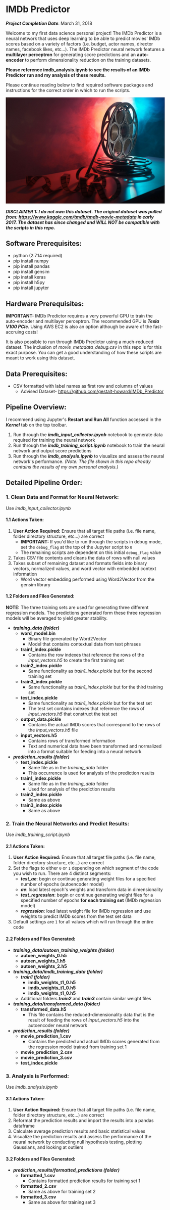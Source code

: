 # IMDb Predictor

***Project Completion Date***: March 31, 2018

Welcome to my first data science personal project! The IMDb Predictor is a neural network that uses deep learning to be able to predict movies' IMDb scores based on a variety of factors (i.e. budget, actor names, director names, facebook likes, etc...). The IMDb Predictor neural network features a **multilayer perceptron** for generating score predictions and an **auto-encoder** to perform dimensionality reduction on the training datasets.

**Please reference imdb_analysis.ipynb to see the results of an IMDb Predictor run and my analysis of these results.**

Please continue reading below to find required software packages and instructions for the correct order in which to run the scripts.

![Image of movie reel](https://github.com/gestalt-howard/IMDb_Predictor/blob/master/images/Movie-Tavern-Blog-Hero-Image.jpg)

***DISCLAIMER 1: I do not own this dataset. The original dataset was pulled from: https://www.kaggle.com/tmdb/tmdb-movie-metadata in early 2017. The dataset has since changed and WILL NOT be compatible with the scripts in this repo.***

## Software Prerequisites:
* python (2.7.14 required)
* pip install numpy
* pip install pandas
* pip install gensim
* pip install keras
* pip install h5py
* pip install jupyter

## Hardware Prerequisites:
**IMPORTANT:** IMDb Predictor requires a very powerful GPU to train the auto-encoder and multilayer perceptron. The recommended GPU is ***Tesla V100 PCIe***. Using AWS EC2 is also an option although be aware of the fast-accruing costs!

It is also possible to run through IMDb Predictor using a much-reduced dataset. The inclusion of *movie_metadata_debug.csv* in this repo is for this exact purpose. You can get a good understanding of how these scripts are meant to work using this dataset.

## Data Prerequisites:
* CSV formatted with label names as first row and columns of values
	* Advised Dataset- https://github.com/gestalt-howard/IMDb_Predictor

## Pipeline Overview:
I recommend using Jupyter's **Restart and Run All** function accessed in the ***Kernel*** tab on the top toolbar.
1. Run through the ***imdb_input_collector.ipynb*** notebook to generate data required for training the neural network
2. Run through the ***imdb_training_script.ipynb*** notebook to train the neural network and output score predictions
3. Run through the ***imdb_analysis.ipynb*** to visualize and assess the neural network's performance. *(Note: The file shown in this repo already contains the results of my own personal analysis.)*

## Detailed Pipeline Order:
### 1. Clean Data and Format for Neural Network:
Use *imdb_input_collector.ipynb*

#### 1.1 Actions Taken:
1. **User Action Required:** Ensure that all target file paths (i.e. file name, folder directory structure, etc...) are correct
	* **IMPORTANT:** If you'd like to run through the scripts in debug mode, set the `debug_flag` at the top of the Jupyter script to `0`
	* The remaining scripts are dependent on this initial `debug_flag` value
2. Takes CSV file contents and cleans the data of rows with null values
3. Takes subset of remaining dataset and formats fields into binary vectors, normalized values, and word vector with embedded context information
	* Word vector embedding performed using Word2Vector from the gensim library

#### 1.2 Folders and Files Generated:
**NOTE:** The three training sets are used for generating three different regression models. The predictions generated form these three regression models will be averaged to yield greater stability.
* ***training_data (folder)***
	* **word_model.bin**
		* Binary file generated by Word2Vector
		* Model that contains contextual data from text phrases
	* **train1_index.pickle**
		* Contains the row indexes that reference the rows of the *input_vectors.h5* to create the first training set
	* **train2_index.pickle**
		* Same functionality as *train1_index.pickle* but for the second training set
	* **train3_index.pickle**
		* Same functionality as *train1_index.pickle* but for the third training set
	* **test_index.pickle**
		* Same functionality as *train1_index.pickle* but for the test set
		* The test set contains indexes that reference the rows of *input_vectors.h5* that construct the test set
	* **output_data.pickle**
		* Contains the actual IMDb scores that correspond to the rows of the *input_vectors.h5* file
	* **input_vectors.h5**
		* Contains rows of transformed information
		* Text and numerical data have been transformed and normalized into a format suitable for feeding into a neural network
* ***prediction_results (folder)***
	* **test_index.pickle**
		* Same file as in the *training_data* folder
		* This occurrence is used for analysis of the prediction results
	* **train1_index.pickle**
		* Same file as in the *training_data* folder
		* Used for analysis of the prediction results
	* **train2_index.pickle**
		* Same as above
	* **train3_index.pickle**
		* Same as above

### 2. Train the Neural Networks and Predict Results:
Use *imdb_training_script.ipynb*

#### 2.1 Actions Taken:
1. **User Action Required:** Ensure that all target file paths (i.e. file name, folder directory structure, etc...) are correct
2. Set the flags to either `0` or `1` depending on which segment of the code you wish to run. There are 4 distinct segments:
	* ***test_ae***: begin or continue generating weight files for a specified number of epochs (autoencoder model)
	* ***ae***: load latest epoch's weights and transform data in dimensionality
	* ***test_regression***: begin or continue generating weight files for a specified number of epochs **for each training set** (IMDb regression model)
	* ***regression***: load latest weight file for IMDb regression and use weights to predict IMDb scores from the test set data
3. Default settings are `1` for all values which will run through the entire code

#### 2.2 Folders and Files Generated:

* ***training_data/autoen_training_weights (folder)***
	* **autoen_weights_0.h5**
	* **autoen_weights_1.h5**
	* **autoen_weights_2.h5**
* ***training_data/imdb_training_data (folder)***
	* ***train1 (folder)***
		* **imdb_weights_t1_0.h5**
		* **imdb_weights_t1_0.h5**
		* **imdb_weights_t1_0.h5**
	* Additional folders ***train2*** and ***train3*** contain similar weight files
* ***training_data/transformed_data (folder)***
	* **transformed_data.h5**
		* This file contains the reduced-dimensionality data that is the result of feeding the rows of *input_vectors.h5* into the autoencoder neural network
* ***prediction_results (folder)***
	* **movie_prediction_1.csv**
		* Contains the predicted and actual IMDb scores generated from the regression model trained from training set 1
	* **movie_prediction_2.csv**
	* **movie_prediction_3.csv**
	* **test_index.pickle**

### 3. Analysis is Performed:
Use *imdb_analysis.ipynb*

#### 3.1 Actions Taken:
1. **User Action Required:** Ensure that all target file paths (i.e. file name, folder directory structure, etc...) are correct
2. Reformat the prediction results and import the results into a pandas dataframe
3. Calculate average prediction results and basic statistical values
4. Visualize the prediction results and assess the performance of the neural network by conducting null hypothesis testing, plotting Gaussians, and looking at outliers

#### 3.2 Folders and Files Generated:
* ***prediction_results/formatted_predictions (folder)***
	* **formatted_1.csv**
		* Contains formatted prediction results for training set 1
	* **formatted_2.csv**
		* Same as above for training set 2
	* **formatted_3.csv**
		* Same as above for training set 3
